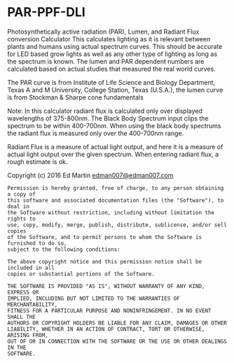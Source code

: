 # PAR-PPF-DLI

Photosynthetically active radiation (PAR), Lumen, and Radiant Flux conversion Calculator
This calculates lighting as it is relevant between plants and humans using actual spectrum curves. This should be accurate for LED based grow lights as well as any other type of lighting as long as the spectrum is known. The lumen and PAR dependent numbers are calculated based on actual studies that measured the real world curves. 

The PAR curve is from Institute of Life Science and Biology Department, Texas A and M University, College Station, Texas (U.S.A.), the lumen curve is from Stockman & Sharpe cone fundamentals

Note: In this calculator radiant flux is calculated only over displayed wavelengths of 375-800nm. The Black Body Spectrum input clips the spectrum to be within 400-700nm. When using the black body spectrums the radiant flux is measured only over the 400-700nm range.

Radiant Flux is a measure of actual light output, and here it is a measure of actual light output over the given spectrum. When entering radiant flux, a rough estimate is ok. 

Copyright (c) 2016 Ed Martin <edman007@edman007.com> 

    Permission is hereby granted, free of charge, to any person obtaining a copy of 
    this software and associated documentation files (the "Software"), to deal in 
    the Software without restriction, including without limitation the rights to 
    use, copy, modify, merge, publish, distribute, sublicense, and/or sell copies 
    of the Software, and to permit persons to whom the Software is furnished to do so, 
    subject to the following conditions:

	The above copyright notice and this permission notice shall be included in all
	copies or substantial portions of the Software.

	THE SOFTWARE IS PROVIDED "AS IS", WITHOUT WARRANTY OF ANY KIND, EXPRESS OR
	IMPLIED, INCLUDING BUT NOT LIMITED TO THE WARRANTIES OF MERCHANTABILITY,
	FITNESS FOR A PARTICULAR PURPOSE AND NONINFRINGEMENT. IN NO EVENT SHALL THE
	AUTHORS OR COPYRIGHT HOLDERS BE LIABLE FOR ANY CLAIM, DAMAGES OR OTHER
	LIABILITY, WHETHER IN AN ACTION OF CONTRACT, TORT OR OTHERWISE, ARISING FROM,
	OUT OF OR IN CONNECTION WITH THE SOFTWARE OR THE USE OR OTHER DEALINGS IN THE
	SOFTWARE.
